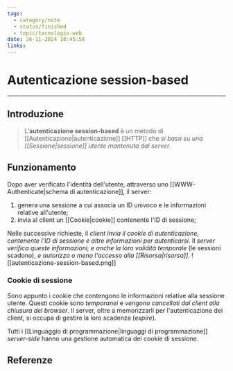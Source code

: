 ```yaml
---
tags:
  - category/note
  - status/finished
  - topic/tecnologie-web
date: 26-11-2024 18:45:58
links:
---
```

# Autenticazione session-based
---
## Introduzione
> L'**autenticazione session-based** è un metodo di [[Autenticazione|autenticazione]] [[HTTP]] che _si basa su una [[Sessione|sessione]] utente mantenuta dal server_.

## Funzionamento
Dopo aver verificato l'identità dell'utente, attraverso uno [[WWW-Authenticate|schema di autenticazione]], il server:
1. genera una sessione a cui associa un ID univoco e le informazioni relative all'utente;
2. invia al client un [[Cookie|cookie]] contenente l'ID di sessione;

Nelle successive richieste, il _client invia il cookie di autenticazione, contenente l'ID di sessione e altre informazioni per autenticarsi_. Il _server verifica queste informazioni, e anche la loro validità temporale_ (le sessioni scadono), _e autorizza o meno l'accesso alla [[Risorsa|risorsa]]_.
![[autenticazione-session-based.png]]

### Cookie di sessione
Sono appunto i cookie che contengono le informazioni relative alla sessione utente. Questi cookie sono _temporanei_ e _vengono cancellati dal client alla chiusura del browser_. Il server, oltre a memorizzarli per l'autenticazione dei client, si occupa di gestire la loro scadenza (_expire_).

Tutti i [[Linguaggio di programmazione|linguaggi di programmazione]] _server-side_ hanno una gestione automatica dei cookie di sessione.

## Referenze